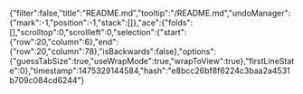 {"filter":false,"title":"README.md","tooltip":"/README.md","undoManager":{"mark":-1,"position":-1,"stack":[]},"ace":{"folds":[],"scrolltop":0,"scrollleft":0,"selection":{"start":{"row":20,"column":6},"end":{"row":20,"column":78},"isBackwards":false},"options":{"guessTabSize":true,"useWrapMode":true,"wrapToView":true},"firstLineState":0},"timestamp":1475329144584,"hash":"e8bcc26bf8f6224c3baa2a4531b709c084cd6244"}